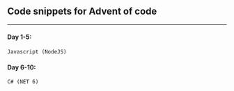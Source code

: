 ## Code snippets for Advent of code
---
#### Day 1-5:
```
Javascript (NodeJS)
```
#### Day 6-10:
```
C# (NET 6)
```
